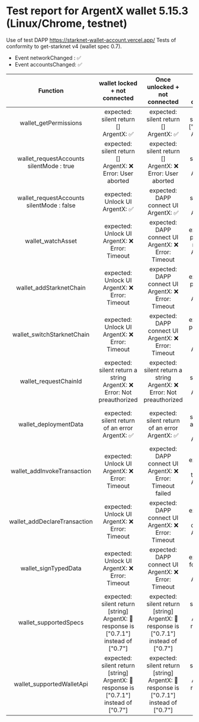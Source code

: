 # Test report for ArgentX wallet 5.15.3 (Linux/Chrome, testnet)

Use of test DAPP https://starknet-wallet-account.vercel.app/ 
Tests of conformity to get-starknet v4 (wallet spec 0.7).

- Event networkChanged : ✅
- Event accountsChanged: ✅

|                    Function                    |                   wallet locked + not connected                    |           Once unlocked + not connected            |                                           once unlocked and connected                                           |
| :--------------------------------------------: | :------------------------------------------------: | :------------------------------------------------: | :-------------------------------------------------------------------------------------------------------------: |
|             wallet_getPermissions              |     expected: silent return []<br>ArgentX: ✅      |     expected: silent return []<br>ArgentX: ✅      |                                expected: silent return ["accounts"] <br>ArgentX: ✅                                |
| wallet_requestAccounts <br> silentMode : true  |     expected: silent return []<br>ArgentX: ❌ Error: User aborted      |     expected: silent return []<br>ArgentX: ❌ Error: User aborted      |                                  expected: silent return [address]<br>ArgentX: ✅                                  |
| wallet_requestAccounts <br> silentMode : false |          expected: Unlock UI<br>ArgentX: ✅           |       expected: DAPP connect UI<br>ArgentX: ✅        |                                  expected: silent return [address]<br>ArgentX: ✅                                  |
|               wallet_watchAsset                |          expected: Unlock UI<br>ArgentX: ❌ Error: Timeout           |       expected: DAPP connect UI<br>ArgentX: ❌ Error: Timeout        |              expected: UI proposing a new token<br>ArgentX:  ✅             |
|            wallet_addStarknetChain             |          expected: Unlock UI<br>ArgentX: ❌ Error: Timeout           |       expected: DAPP connect UI<br>ArgentX: ❌ Error: Timeout        |    expected: UI proposing a new chain<br>ArgentX: ✅    |
|           wallet_switchStarknetChain           |          expected: Unlock UI<br>ArgentX: ❌ Error: Timeout          |       expected: DAPP connect UI<br>ArgentX: ❌ Error: Timeout        |      expected: UI proposing to change chain<br>ArgentX: ✅      |
|             wallet_requestChainId              |  expected: silent return a string<br>ArgentX: ❌ Error: Not preauthorized   |  expected: silent return a string<br>ArgentX: ❌ Error: Not preauthorized   |                                  expected: silent return a string<br>ArgentX: ✅                                   |
|             wallet_deploymentData              | expected: silent return of an error<br>ArgentX: ✅ | expected: silent return of an error<br>ArgentX: ✅ |                expected: silent return an object or an error<br>ArgentX: ✅        |
|          wallet_addInvokeTransaction           |          expected: Unlock UI<br>ArgentX: ❌ Error: Timeout           |       expected: DAPP connect UI<br>ArgentX: ❌ Error: Timeout failed        |                                    expected: UI for transaction<br>ArgentX: ✅                                     |
|          wallet_addDeclareTransaction          |          expected: Unlock UI<br>ArgentX: ❌ Error: Timeout           |       expected: DAPP connect UI<br>ArgentX: ❌ Error: Timeout        |                      expected: UI for class declaration<br>ArgentX: ✅                       |
|              wallet_signTypedData              |          expected: Unlock UI<br>ArgentX: ❌ Error: Timeout           |       expected: DAPP connect UI<br>ArgentX: ❌ Error: Timeout        | expected: UI for message signature<br>ArgentX: ✅ |
|             wallet_supportedSpecs              |  expected: silent return [string]<br>ArgentX: 🔶 response is ["0.7.1"] instead of ["0.7"]  |  expected: silent return [string]<br>ArgentX: 🔶 response is ["0.7.1"] instead of ["0.7"]   |                expected: silent return [string]<br>ArgentX: 🔶 response is ["0.7.1"] instead of ["0.7"]               |
|           wallet_supportedWalletApi            |  expected: silent return [string]<br>ArgentX: 🔶 response is ["0.7.1"] instead of ["0.7"]   |  expected: silent return [string]<br>ArgentX: 🔶 response is ["0.7.1"] instead of ["0.7"]   |               expected: silent return [string] <br>ArgentX: 🔶 response is ["0.7.1"] instead of ["0.7"]                |

